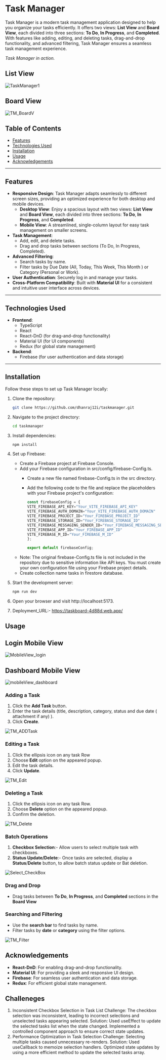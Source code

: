 # Task Manager

Task Manager is a modern task management application designed to help you organize your tasks efficiently. It offers two views: **List View** and **Board View**, each divided into three sections: **To Do**, **In Progress**, and **Completed**. With features like adding, editing, and deleting tasks, drag-and-drop functionality, and advanced filtering, Task Manager  ensures a seamless task management experience.

*Task Manager in action.*

## List View

![TaskManager1](https://github.com/user-attachments/assets/022df3c0-965f-4ac3-832f-d0a58c9ad26d)

## Board View

![TM_BoardV](https://github.com/user-attachments/assets/e0586de5-4c2f-4ad8-b851-91d2079b6a74)

## Table of Contents
- [Features](#features)
- [Technologies Used](#technologies-used)
- [Installation](#installation)
- [Usage](#usage)
- [Acknowledgements](#acknowledgements)

---

## Features

- **Responsive Design**: Task Manager adapts seamlessly to different screen sizes, providing an optimized experience for both desktop and mobile devices.
  - **Desktop View**: Enjoy a spacious layout with two views: **List View** and **Board View**, each divided into three sections: **To Do**, **In Progress**, and **Completed**.
  - **Mobile View**: A streamlined, single-column layout for easy task management on smaller screens.
- **Task Management**:
  - Add, edit, and delete tasks.
  - Drag and drop tasks between sections (To Do, In Progress, Completed).
- **Advanced Filtering**:
  - Search tasks by name.
  - Filter tasks by Due Date (All, Today, This Week, This Month ) or Category (Personal or Work).
- **User Authentication**: Securely log in and manage your tasks.
- **Cross-Platform Compatibility**: Built with **Material UI** for a consistent and intuitive user interface across devices.
---

## Technologies Used

- **Frontend**:
  - TypeScript
  - React
  - React-DnD (for drag-and-drop functionality)
  - Material UI (for UI components)
  - Redux (for global state management)
- **Backend**:
  - Firebase (for user authentication and data storage)

---

## Installation

Follow these steps to set up Task Manager locally:

1. Clone the repository:
   ```bash
   git clone https://github.com/dhanraj12i/taskmanager.git
2. Navigate to the project directory:
    ```bash
    cd taskmanager
3. Install dependencies:
    ```bash
    npm install
4. Set up Firebase:
   - Create a Firebase project at Firebase Console.
   - Add your Firebase configuration in src/config/firebase-Config.ts.
     - Create a new file named firebase-Config.ts in the src directory.
     - Add the following code to the file and replace the placeholders with your Firebase project's configuration:
    
       ```typescript
       const firebaseConfig = {
       VITE_FIREBASE_API_KEY="Your_VITE_FIREBASE_API_KEY"
       VITE_FIREBASE_AUTH_DOMAIN="Your_VITE_FIREBASE_AUTH_DOMAIN"
       VITE_FIREBASE_PROJECT_ID="Your_FIREBASE_PROJECT_ID"
       VITE_FIREBASE_STORAGE_ID="Your_FIREBASE_STORAGE_ID"
       VITE_FIREBASE_MESSAGING_SENDER_ID="Your_FIREBASE_MESSAGING_SENDER_ID"
       VITE_FIREBASE_APP_ID="Your_FIREBASE_APP_ID"
       VITE_FIREBASE_M_ID="Your_FIREBASE_M_ID"
       };

       export default firebaseConfig;

    - Note: The original firebase-Config.ts file is not included in the repository due to sensitive information like API keys. You must create your own configuration file using your Firebase project details.
    - Create collection name tasks in firestore database.

5. Start the development server:
   ```bash
   npm run dev

6. Open your browser and visit http://localhost:5173.
 
7. Deployment_URL:- https://taskboard-4d88d.web.app/

## Usage

## Login Mobile View

![MobileView_login](https://github.com/user-attachments/assets/01a4b169-f2b3-4da1-9c8d-e6e0506520dc)

## Dashboard Mobile View
![mobileView_dashboard](https://github.com/user-attachments/assets/cd14609e-178e-49e7-a6c3-6e5f7f297df8)

### Adding a Task
1. Click the **Add Task** button.
2. Enter the task details (title, description, category, status and due date ( attachment if any) ).
3. Click **Create**.

![TM_ADDTask](https://github.com/user-attachments/assets/2b3c4700-8120-4a7b-a267-3288ea4bf9d9)

### Editing a Task
1. Click the ellipsis icon on any task Row
2. Choose **Edit** option on the appeared popup.
3. Edit the task details.
4. Click **Update**.

![TM_Edit](https://github.com/user-attachments/assets/00e2c5b4-7eef-4cd5-9e68-9f1a99c2f9ad)

### Deleting a Task 
1. Click the ellipsis icon on any task Row.
2. Choose **Delete** option on the appeared popup.
3. Confirm the deletion.

![TM_Delete](https://github.com/user-attachments/assets/7b56310e-7ca0-4207-838f-91b1f2a6d5b7)

### Batch Operations
1. **Checkbox Selection**:- Allow users to select multiple task with checkboxes.
2. **Status Update/Delete**:- Once tasks are selected, display a **Status**/**Delete** button, to allow batch status update or Bat deletion.
   
![Select_CheckBox](https://github.com/user-attachments/assets/788a7b58-a0e9-46a0-8a51-1b268ec9ca2b)

### Drag and Drop
- Drag tasks between **To Do**, **In Progress**, and **Completed** sections in the **Board View**

### Searching and Filtering
- Use the **search bar** to find tasks by name.
- Filter tasks by **date** or **category** using the filter options.

![TM_Filter](https://github.com/user-attachments/assets/2aee3160-d26a-496f-96cd-6689d278270e)

## Acknowledgements
- **React-DnD**: For enabling drag-and-drop functionality.
- **Material UI**: For providing a sleek and responsive UI design.
- **Firebase**: For seamless user authentication and data storage.
- **Redux**: For efficient global state management.

## Challeneges 
1. Inconsistent Checkbox Selection in Task List
  Challenge:
        The checkbox selection was inconsistent, leading to incorrect selections and unselected tasks appearing selected.
  Solution:
        Used useEffect to update the selected tasks list when the state changed.
        Implemented a controlled component approach to ensure correct state updates.
 2. Performance Optimization in Task Selection
  Challenge:
        Selecting multiple tasks caused unnecessary re-renders.
  Solution:
        Used useCallback to memoize selection handlers.
        Optimized state updates by using a more efficient method to update the selected tasks array.



